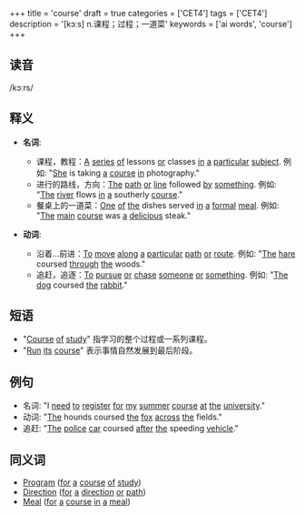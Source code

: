 +++
title = 'course'
draft = true
categories = ['CET4']
tags = ['CET4']
description = '[kɔːs] n.课程；过程；一道菜'
keywords = ['ai words', 'course']
+++

## 读音
/kɔːrs/

## 释义
- **名词**:
  - 课程，教程：[A](/zh/post/a/) [series](/zh/post/series/) [of](/zh/post/of/) lessons [or](/zh/post/or/) classes [in](/zh/post/in/) [a](/zh/post/a/) [particular](/zh/post/particular/) [subject](/zh/post/subject/). 例如: "[She](/zh/post/she/) is taking [a](/zh/post/a/) [course](/zh/post/course/) [in](/zh/post/in/) photography."
  - 进行的路线，方向：[The](/zh/post/the/) [path](/zh/post/path/) [or](/zh/post/or/) [line](/zh/post/line/) followed [by](/zh/post/by/) [something](/zh/post/something/). 例如: "[The](/zh/post/the/) [river](/zh/post/river/) flows [in](/zh/post/in/) [a](/zh/post/a/) southerly [course](/zh/post/course/)."
  - 餐桌上的一道菜：[One](/zh/post/one/) [of](/zh/post/of/) [the](/zh/post/the/) dishes served [in](/zh/post/in/) [a](/zh/post/a/) [formal](/zh/post/formal/) [meal](/zh/post/meal/). 例如: "[The](/zh/post/the/) [main](/zh/post/main/) [course](/zh/post/course/) was [a](/zh/post/a/) [delicious](/zh/post/delicious/) steak."

- **动词**:
  - 沿着…前进：[To](/zh/post/to/) [move](/zh/post/move/) [along](/zh/post/along/) [a](/zh/post/a/) [particular](/zh/post/particular/) [path](/zh/post/path/) [or](/zh/post/or/) [route](/zh/post/route/). 例如: "[The](/zh/post/the/) [hare](/zh/post/hare/) coursed [through](/zh/post/through/) [the](/zh/post/the/) woods."
  - 追赶，追逐：[To](/zh/post/to/) [pursue](/zh/post/pursue/) [or](/zh/post/or/) [chase](/zh/post/chase/) [someone](/zh/post/someone/) [or](/zh/post/or/) [something](/zh/post/something/). 例如: "[The](/zh/post/the/) [dog](/zh/post/dog/) coursed [the](/zh/post/the/) [rabbit](/zh/post/rabbit/)."

## 短语
- "[Course](/zh/post/course/) [of](/zh/post/of/) [study](/zh/post/study/)" 指学习的整个过程或一系列课程。
- "[Run](/zh/post/run/) [its](/zh/post/its/) [course](/zh/post/course/)" 表示事情自然发展到最后阶段。

## 例句
- 名词: "I [need](/zh/post/need/) [to](/zh/post/to/) [register](/zh/post/register/) [for](/zh/post/for/) [my](/zh/post/my/) [summer](/zh/post/summer/) [course](/zh/post/course/) [at](/zh/post/at/) [the](/zh/post/the/) [university](/zh/post/university/)."
- 动词: "[The](/zh/post/the/) hounds coursed [the](/zh/post/the/) [fox](/zh/post/fox/) [across](/zh/post/across/) [the](/zh/post/the/) fields."
- 追赶: "[The](/zh/post/the/) [police](/zh/post/police/) [car](/zh/post/car/) coursed [after](/zh/post/after/) [the](/zh/post/the/) speeding [vehicle](/zh/post/vehicle/)."

## 同义词
- [Program](/zh/post/program/) ([for](/zh/post/for/) [a](/zh/post/a/) [course](/zh/post/course/) [of](/zh/post/of/) [study](/zh/post/study/))
- [Direction](/zh/post/direction/) ([for](/zh/post/for/) [a](/zh/post/a/) [direction](/zh/post/direction/) [or](/zh/post/or/) [path](/zh/post/path/))
- [Meal](/zh/post/meal/) ([for](/zh/post/for/) [a](/zh/post/a/) [course](/zh/post/course/) [in](/zh/post/in/) [a](/zh/post/a/) [meal](/zh/post/meal/))
